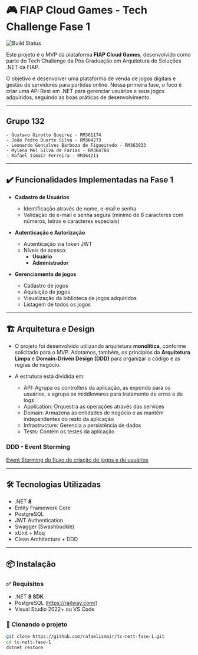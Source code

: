 # 🎮 FIAP Cloud Games - Tech Challenge Fase 1

![Build Status](https://github.com/rafaelismair/tc-nett-fase-1/actions/workflows/dotnet-desktop.yml/badge.svg)

Este projeto é o MVP da plataforma **FIAP Cloud Games**, desenvolvido como parte do Tech Challenge da Pós Graduação em Arquitetura de Soluções .NET da FIAP.  

O objetivo é desenvolver uma plataforma de venda de jogos digitais e gestão de servidores para partidas online. Nessa primeira fase, o foco é criar uma API Rest em .NET para gerenciar usuários e seus jogos adquiridos, seguindo as boas práticas de desenvolvimento.

---
## Grupo 132
    - Gustavo Girotto Queiroz - RM361174
    - João Pedro Duarte Silva - RM364273
    - Leonardo Goncalves Barboza de Figueiredo - RM363933
    - Mylena Mel Silva de Farias - RM364788
    - Rafael Ismair Ferreira - RM364211
---

## ✔️ Funcionalidades Implementadas na Fase 1

- **Cadastro de Usuários**  
    - Identificação através de nome, e-mail e senha
    - Validação de e-mail e senha segura (mínimo de 8 caracteres com números, letras e caracteres especiais)

- **Autenticação e Autorização**
    - Autenticação via token JWT
    - Níveis de acesso:
        - **Usuário**
        - **Administrador**

- **Gerenciamento de jogos**
    - Cadastro de jogos
    - Aquisição de jogos 
    - Visualização da biblioteca de jogos adquiridos
    - Listagem de todos os jogos
---

## 🏗️ Arquitetura e Design

- O projeto foi desenvolvido utilizando arquitetura **monolítica**, conforme solicitado para o MVP. Adotamos, também, os princípios da **Arquitetura Limpa** e **Domain-Driven Design (DDD)** para organizar o código e as regras de negócio.

- A estrutura está dividida em:
    - API: Agrupa os controllers da aplicação, as expondo para os usuários, e agrupa os middlewares para tratamento de erros e de logs
    - Application: Orquestra as operações através das services
    - Domain: Armazena as entidades de negócio e as mantêm independentes do resto da aplicação
    - Infrastructure: Gerencia a persistência de dados 
    - Tests: Contém os testes da aplicação 

### DDD - Event Storming
[Event Storming do fluxo de criação de jogos e de usuários](https://miro.com/app/board/uXjVI9-Ai5Q=/?share_link_id=145367113042)

---

## 🛠 Tecnologias Utilizadas

- .NET **8**
- Entity Framework Core
- PostgreSQL
- JWT Authentication
- Swagger (Swashbuckle)
- xUnit + Moq
- Clean Architecture + DDD

---

## 📦 Instalação

### ✅ Requisitos

- .NET **8 SDK** 
- PostgreSQL (https://railway.com/)
- Visual Studio 2022+ ou VS Code

### 🚀 Clonando o projeto

```bash
git clone https://github.com/rafaelismair/tc-nett-fase-1.git
cd tc-nett-fase-1
dotnet restore
```
